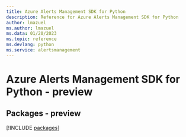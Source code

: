 ```yaml
---
title: Azure Alerts Management SDK for Python
description: Reference for Azure Alerts Management SDK for Python
author: lmazuel
ms.author: lmazuel
ms.data: 01/20/2023
ms.topic: reference
ms.devlang: python
ms.service: alertsmanagement
---
```

# Azure Alerts Management SDK for Python - preview
## Packages - preview
[!INCLUDE [packages](alerts-management-index.md)]